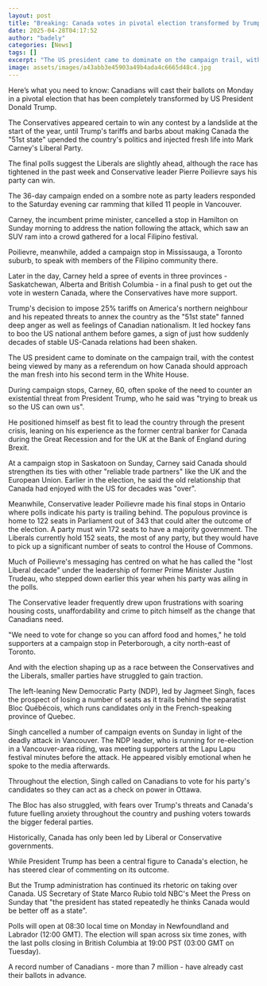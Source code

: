 ```yaml
---
layout: post
title: "Breaking: Canada votes in pivotal election transformed by Trump"
date: 2025-04-28T04:17:52
author: "badely"
categories: [News]
tags: []
excerpt: "The US president came to dominate on the campaign trail, with the contest being viewed as a referendum on how Canada should engage with him."
image: assets/images/a43abb3e45903a49b4ada4c6665d48c4.jpg
---
```


Here’s what you need to know: Canadians will cast their ballots on Monday in a pivotal election that has been completely transformed by US President Donald Trump.

The Conservatives appeared certain to win any contest by a landslide at the start of the year, until Trump's tariffs and barbs about making Canada the "51st state" upended the country's politics and injected fresh life into Mark Carney's Liberal Party.

The final polls suggest the Liberals are slightly ahead, although the race has tightened in the past week and Conservative leader Pierre Poilievre says his party can win.

The 36-day campaign ended on a sombre note as party leaders responded to the Saturday evening car ramming that killed 11 people in Vancouver.

Carney, the incumbent prime minister, cancelled a stop in Hamilton on Sunday morning to address the nation following the attack, which saw an SUV ram into a crowd gathered for a local Filipino festival.

Poilievre, meanwhile, added a campaign stop in Mississauga, a Toronto suburb, to speak with members of the Filipino community there.

Later in the day, Carney held a spree of events in three provinces - Saskatchewan, Alberta and British Columbia - in a final push to get out the vote in western Canada, where the Conservatives have more support.

Trump's decision to impose 25% tariffs on America's northern neighbour and his repeated threats to annex the country as the "51st state" fanned deep anger as well as feelings of Canadian nationalism. It led hockey fans to boo the US national anthem before games, a sign of just how suddenly decades of stable US-Canada relations had been shaken.

The US president came to dominate on the campaign trail, with the contest being viewed by many as a referendum on how Canada should approach the man fresh into his second term in the White House.

During campaign stops, Carney, 60, often spoke of the need to counter an existential threat from President Trump, who he said was "trying to break us so the US can own us".

He positioned himself as best fit to lead the country through the present crisis, leaning on his experience as the former central banker for Canada during the Great Recession and for the UK at the Bank of England during Brexit.

At a campaign stop in Saskatoon on Sunday, Carney said Canada should strengthen its ties with other "reliable trade partners" like the UK and the European Union. Earlier in the election, he said the old relationship that Canada had enjoyed with the US for decades was "over".

Meanwhile, Conservative leader Poilievre made his final stops in Ontario where polls indicate his party is trailing behind. The populous province is home to 122 seats in Parliament out of 343 that could alter the outcome of the election. A party must win 172 seats to have a majority government. The Liberals currently hold 152 seats, the most of any party, but they would have to pick up a significant number of seats to control the House of Commons.

Much of Poilievre's messaging has centred on what he has called the "lost Liberal decade" under the leadership of former Prime Minister Justin Trudeau, who stepped down earlier this year when his party was ailing in the polls.

The Conservative leader frequently drew upon frustrations with soaring housing costs, unaffordability and crime to pitch himself as the change that Canadians need.

"We need to vote for change so you can afford food and homes," he told supporters at a campaign stop in Peterborough, a city north-east of Toronto.

And with the election shaping up as a race between the Conservatives and the Liberals, smaller parties have struggled to gain traction.

The left-leaning New Democratic Party (NDP), led by Jagmeet Singh, faces the prospect of losing a number of seats as it trails behind the separatist Bloc Québécois, which runs candidates only in the French-speaking province of Quebec.

Singh cancelled a number of campaign events on Sunday in light of the deadly attack in Vancouver. The NDP leader, who is running for re-election in a Vancouver-area riding, was meeting supporters at the Lapu Lapu festival minutes before the attack. He appeared visibly emotional when he spoke to the media afterwards.

Throughout the election, Singh called on Canadians to vote for his party's candidates so they can act as a check on power in Ottawa. 

The Bloc has also struggled, with fears over Trump's threats and Canada's future fuelling anxiety throughout the country and pushing voters towards the bigger federal parties.

Historically, Canada has only been led by Liberal or Conservative governments. 

While President Trump has been a central figure to Canada's election, he has steered clear of commenting on its outcome.

But the Trump administration has continued its rhetoric on taking over Canada. US Secretary of State Marco Rubio told NBC's Meet the Press on Sunday that "the president has stated repeatedly he thinks Canada would be better off as a state".

Polls will open at 08:30 local time on Monday in Newfoundland and Labrador (12:00 GMT). The election will span across six time zones, with the last polls closing in British Columbia at 19:00 PST (03:00 GMT on Tuesday). 

A record number of Canadians - more than 7 million - have already cast their ballots in advance.

